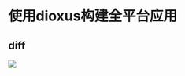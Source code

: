 # 使用dioxus构建全平台应用

## diff
![](https://trdthg-img-for-md-1306147581.cos.ap-beijing.myqcloud.com/img/202202111158143.png)